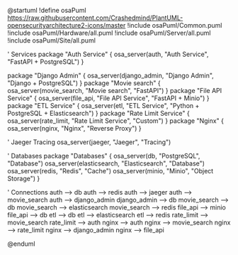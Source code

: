 @startuml
!define osaPuml https://raw.githubusercontent.com/Crashedmind/PlantUML-opensecurityarchitecture2-icons/master
!include osaPuml/Common.puml
!include osaPuml/Hardware/all.puml
!include osaPuml/Server/all.puml
!include osaPuml/Site/all.puml

' Services
package "Auth Service" {
    osa_server(auth, "Auth Service", "FastAPI + PostgreSQL")
}

package "Django Admin" {
    osa_server(django_admin, "Django Admin", "Django + PostgreSQL")
}
package "Movie search" {
    osa_server(movie_search, "Movie search", "FastAPI")
}
package "File API Service" {
    osa_server(file_api, "File API Service", "FastAPI + Minio")
}
package "ETL Service" {
    osa_server(etl, "ETL Service", "Python + PostgreSQL + Elasticsearch")
}
package "Rate Limit Service" {
    osa_server(rate_limit, "Rate Limit Service", "Custom")
}
package "Nginx" {
    osa_server(nginx, "Nginx", "Reverse Proxy")
}

' Jaeger Tracing
osa_server(jaeger, "Jaeger", "Tracing")

' Databases
package "Databases" {
    osa_server(db, "PostgreSQL", "Database")
    osa_server(elasticsearch, "Elasticsearch", "Database")
    osa_server(redis, "Redis", "Cache")
    osa_server(minio, "Minio", "Object Storage")
}

' Connections
auth --> db
auth --> redis
auth --> jaeger
auth --> movie_search
auth --> django_admin
django_admin --> db
movie_search --> db
movie_search --> elasticsearch
movie_search --> redis
file_api --> minio
file_api --> db
etl --> db
etl --> elasticsearch
etl --> redis
rate_limit --> movie_search
rate_limit --> auth
nginx --> auth
nginx --> movie_search
nginx --> rate_limit
nginx --> django_admin
nginx --> file_api

@enduml
